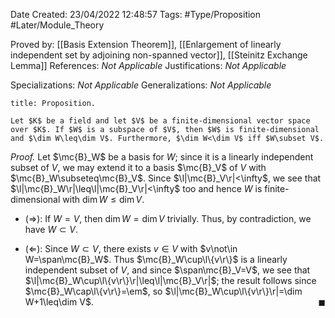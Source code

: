 <div class="topSpace"></div>

Date Created: 23/04/2022 12:48:57
Tags: #Type/Proposition #Later/Module_Theory

Proved by: [[Basis Extension Theorem]], [[Enlargement of linearly independent set by adjoining non-spanned vector]], [[Steinitz Exchange Lemma]]
References: <i>Not Applicable</i>
Justifications: <i>Not Applicable</i>

Specializations: <i>Not Applicable</i>
Generalizations: <i>Not Applicable</i>

``` ad-Proposition
title: Proposition.

Let $K$ be a field and let $V$ be a finite-dimensional vector space over $K$. If $W$ is a subspace of $V$, then $W$ is finite-dimensional and $\dim W\leq\dim V$. Furthermore, $\dim W<\dim V$ iff $W\subset V$.

```

<i>Proof.</i> Let $\mc{B}_W$ be a basis for $W$; since it is a linearly independent subset of $V$, we may extend it to a basis $\mc{B}_V$ of $V$ with $\mc{B}_W\subseteq\mc{B}_V$. Since $\l|\mc{B}_V\r|<\infty$, we see that $\l|\mc{B}_W\r|\leq\l|\mc{B}_V\r|<\infty$ too and hence $W$ is finite-dimensional with $\dim W\leq\dim V$.
* ($\Rightarrow$): If $W=V$, then $\dim W=\dim V$ trivially. Thus, by contradiction, we have $W\subset V$.

* ($\Leftarrow$): Since $W\subset V$, there exists $v\in V$ with $v\not\in W=\span\mc{B}_W$. Thus $\mc{B}_W\cup\l\{v\r\}$ is a linearly independent subset of $V$, and since $\span\mc{B}_V=V$, we see that $\l|\mc{B}_W\cup\l\{v\r\}\r|\leq\l|\mc{B}_V\r|$; the result follows since $\mc{B}_W\cap\l\{v\r\}=\em$, so $\l|\mc{B}_W\cup\l\{v\r\}\r|=\dim W+1\leq\dim V$.<span style="float:right;">$\blacksquare$</span>
